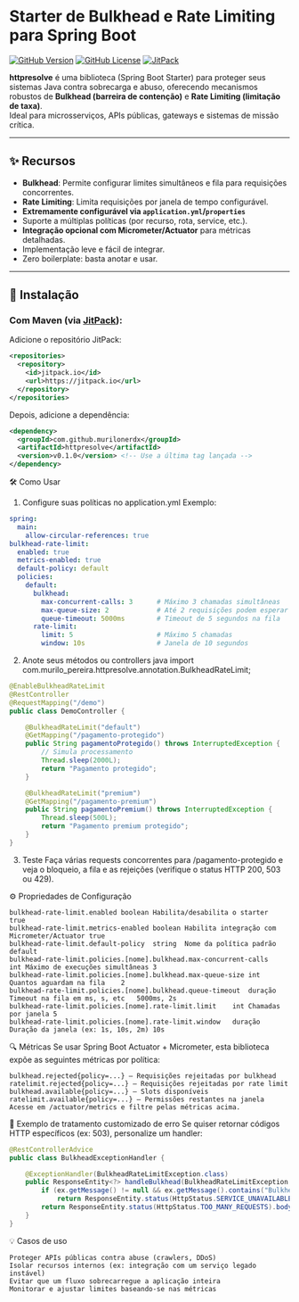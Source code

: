 #  Starter de Bulkhead e Rate Limiting para Spring Boot

[![GitHub Version](https://img.shields.io/github/v/tag/murilonerdx/httpresolve?label=Release)](https://github.com/murilonerdx/httpresolve/tags)
[![GitHub License](https://img.shields.io/github/license/murilonerdx/httpresolve)](https://github.com/murilonerdx/httpresolve/blob/main/LICENSE)
[![JitPack](https://jitpack.io/v/murilonerdx/httpresolve.svg)](https://jitpack.io/#murilonerdx/httpresolve)

**httpresolve** é uma biblioteca (Spring Boot Starter) para proteger seus sistemas Java contra sobrecarga e abuso, oferecendo mecanismos robustos de **Bulkhead (barreira de contenção)** e **Rate Limiting (limitação de taxa)**.  
Ideal para microsserviços, APIs públicas, gateways e sistemas de missão crítica.

---

## ✨ Recursos

- **Bulkhead**: Permite configurar limites simultâneos e fila para requisições concorrentes.
- **Rate Limiting**: Limita requisições por janela de tempo configurável.
- **Extremamente configurável via `application.yml`/`properties`**
- Suporte a múltiplas políticas (por recurso, rota, service, etc.).
- **Integração opcional com Micrometer/Actuator** para métricas detalhadas.
- Implementação leve e fácil de integrar.
- Zero boilerplate: basta anotar e usar.

---

## 🚀 Instalação

### Com Maven (via [JitPack](https://jitpack.io/#murilonerdx/httpresolve)):

Adicione o repositório JitPack:

```xml
<repositories>
  <repository>
    <id>jitpack.io</id>
    <url>https://jitpack.io</url>
  </repository>
</repositories>
```
Depois, adicione a dependência:

```xml
<dependency>
  <groupId>com.github.murilonerdx</groupId>
  <artifactId>httpresolve</artifactId>
  <version>v0.1.0</version> <!-- Use a última tag lançada -->
</dependency>
```

🛠️ Como Usar
1. Configure suas políticas no application.yml
   Exemplo:

```yaml
spring:
  main:
    allow-circular-references: true
bulkhead-rate-limit:
  enabled: true
  metrics-enabled: true
  default-policy: default
  policies:
    default:
      bulkhead:
        max-concurrent-calls: 3      # Máximo 3 chamadas simultâneas
        max-queue-size: 2            # Até 2 requisições podem esperar
        queue-timeout: 5000ms        # Timeout de 5 segundos na fila
      rate-limit:
        limit: 5                     # Máximo 5 chamadas
        window: 10s                  # Janela de 10 segundos
```

2. Anote seus métodos ou controllers
   java
   import com.murilo_pereira.httpresolve.annotation.BulkheadRateLimit;

```java
@EnableBulkheadRateLimit
@RestController
@RequestMapping("/demo")
public class DemoController {

    @BulkheadRateLimit("default")
    @GetMapping("/pagamento-protegido")
    public String pagamentoProtegido() throws InterruptedException {
        // Simula processamento
        Thread.sleep(2000L);
        return "Pagamento protegido";
    }

    @BulkheadRateLimit("premium")
    @GetMapping("/pagamento-premium")
    public String pagamentoPremium() throws InterruptedException {
        Thread.sleep(500L);
        return "Pagamento premium protegido";
    }
}
```

3. Teste
   Faça várias requests concorrentes para /pagamento-protegido e veja o bloqueio, a fila e as rejeições
   (verifique o status HTTP 200, 503 ou 429).

⚙️ Propriedades de Configuração

```
bulkhead-rate-limit.enabled	boolean	Habilita/desabilita o starter	true
bulkhead-rate-limit.metrics-enabled	boolean	Habilita integração com Micrometer/Actuator	true
bulkhead-rate-limit.default-policy	string	Nome da política padrão	default
bulkhead-rate-limit.policies.[nome].bulkhead.max-concurrent-calls	int	Máximo de execuções simultâneas	3
bulkhead-rate-limit.policies.[nome].bulkhead.max-queue-size	int	Quantos aguardam na fila	2
bulkhead-rate-limit.policies.[nome].bulkhead.queue-timeout	duração	Timeout na fila em ms, s, etc	5000ms, 2s
bulkhead-rate-limit.policies.[nome].rate-limit.limit	int	Chamadas por janela	5
bulkhead-rate-limit.policies.[nome].rate-limit.window	duração	Duração da janela (ex: 1s, 10s, 2m)	10s
```

🔍 Métricas
Se usar Spring Boot Actuator + Micrometer, esta biblioteca expõe as seguintes métricas por política:
```
bulkhead.rejected{policy=...} — Requisições rejeitadas por bulkhead
ratelimit.rejected{policy=...} — Requisições rejeitadas por rate limit
bulkhead.available{policy=...} — Slots disponíveis
ratelimit.available{policy=...} — Permissões restantes na janela
Acesse em /actuator/metrics e filtre pelas métricas acima.
```

🔐 Exemplo de tratamento customizado de erro
Se quiser retornar códigos HTTP específicos (ex: 503), personalize um handler:

```java
@RestControllerAdvice
public class BulkheadExceptionHandler {

	@ExceptionHandler(BulkheadRateLimitException.class)
    public ResponseEntity<?> handleBulkhead(BulkheadRateLimitException ex) {
        if (ex.getMessage() != null && ex.getMessage().contains("Bulkhead"))
            return ResponseEntity.status(HttpStatus.SERVICE_UNAVAILABLE).body("Serviço ocupado, tente mais tarde.");
	    return ResponseEntity.status(HttpStatus.TOO_MANY_REQUESTS).body("Muitas requisições.");
	}
}
```

💡 Casos de uso
```
Proteger APIs públicas contra abuse (crawlers, DDoS)
Isolar recursos internos (ex: integração com um serviço legado instável)
Evitar que um fluxo sobrecarregue a aplicação inteira
Monitorar e ajustar limites baseando-se nas métricas
```
